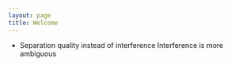```yaml
---
layout: page
title: Welcome
---
```

- Separation quality instead of interference
Interference is more ambiguous
